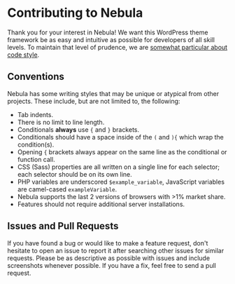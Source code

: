 # Contributing to Nebula

Thank you for your interest in Nebula! We want this WordPress theme framework be as easy and intuitive as possible for developers of all skill levels. To maintain that level of prudence, we are [somewhat particular about code style](https://gearside.com/nebula/manifesto/?utm_campaign=documentation&utm_medium=contributing&utm_source=github&utm_content=code+style). 

## Conventions
Nebula has some writing styles that may be unique or atypical from other projects. These include, but are not limited to, the following:

* Tab indents.
* There is no limit to line length.
* Conditionals __always__ use `{` and `}` brackets.
* Conditionals should have a space inside of the `(` and `){` which wrap the condition(s).
* Opening `{` brackets always appear on the same line as the conditional or function call.
* CSS (Sass) properties are all written on a single line for each selector; each selector should be on its own line.
* PHP variables are underscored `$example_variable`, JavaScript variables are camel-cased `exampleVariable`.
* Nebula supports the last 2 versions of browsers with >1% market share.
* Features should not require additional server installations.

## Issues and Pull Requests

If you have found a bug or would like to make a feature request, don't hesitate to open an issue to report it after searching other issues for similar requests. Please be as descriptive as possible with issues and include screenshots whenever possible. If you have a fix, feel free to send a pull request.